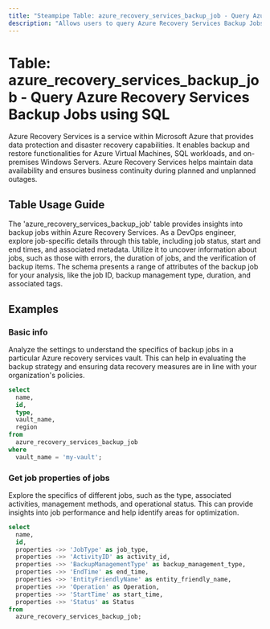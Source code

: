 ```yaml
---
title: "Steampipe Table: azure_recovery_services_backup_job - Query Azure Recovery Services Backup Jobs using SQL"
description: "Allows users to query Azure Recovery Services Backup Jobs."
---
```


# Table: azure_recovery_services_backup_job - Query Azure Recovery Services Backup Jobs using SQL

Azure Recovery Services is a service within Microsoft Azure that provides data protection and disaster recovery capabilities. It enables backup and restore functionalities for Azure Virtual Machines, SQL workloads, and on-premises Windows Servers. Azure Recovery Services helps maintain data availability and ensures business continuity during planned and unplanned outages.

## Table Usage Guide

The 'azure_recovery_services_backup_job' table provides insights into backup jobs within Azure Recovery Services. As a DevOps engineer, explore job-specific details through this table, including job status, start and end times, and associated metadata. Utilize it to uncover information about jobs, such as those with errors, the duration of jobs, and the verification of backup items. The schema presents a range of attributes of the backup job for your analysis, like the job ID, backup management type, duration, and associated tags.

## Examples

### Basic info
Analyze the settings to understand the specifics of backup jobs in a particular Azure recovery services vault. This can help in evaluating the backup strategy and ensuring data recovery measures are in line with your organization's policies.

```sql
select
  name,
  id,
  type,
  vault_name,
  region
from
  azure_recovery_services_backup_job
where
  vault_name = 'my-vault';
```

### Get job properties of jobs
Explore the specifics of different jobs, such as the type, associated activities, management methods, and operational status. This can provide insights into job performance and help identify areas for optimization.

```sql
select
  name,
  id,
  properties ->> 'JobType' as job_type,
  properties ->> 'ActivityID' as activity_id,
  properties ->> 'BackupManagementType' as backup_management_type,
  properties ->> 'EndTime' as end_time,
  properties ->> 'EntityFriendlyName' as entity_friendly_name,
  properties ->> 'Operation' as Operation,
  properties ->> 'StartTime' as start_time,
  properties ->> 'Status' as Status
from
  azure_recovery_services_backup_job;
```